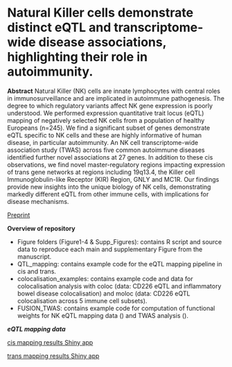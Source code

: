 # Natural Killer cells demonstrate distinct eQTL and transcriptome-wide disease associations, highlighting their role in autoimmunity.

**Abstract**
Natural Killer (NK) cells are innate lymphocytes with central roles in immunosurveillance and are implicated in autoimmune pathogenesis. The degree to which regulatory variants affect NK gene expression is poorly understood. We performed expression quantitative trait locus (eQTL) mapping of negatively selected NK cells from a population of healthy Europeans (n=245). We find a significant subset of genes demonstrate eQTL specific to NK cells and these are highly informative of human disease, in particular autoimmunity. An NK cell transcriptome-wide association study (TWAS) across five common autoimmune diseases identified further novel associations at 27 genes. In addition to these cis observations, we find novel master-regulatory regions impacting expression of trans gene networks at regions including 19q13.4, the Killer cell Immunoglobulin-like Receptor (KIR) Region, GNLY and MC1R. Our findings provide new insights into the unique biology of NK cells, demonstrating markedly different eQTL from other immune cells, with implications for disease mechanisms.

[Preprint](https://www.biorxiv.org/content/10.1101/2021.05.10.443088v1)

**Overview of repository**
* Figure folders (Figure1-4 & Supp_Figures): contains R script and source data to reproduce each main and supplementary Figure from the manuscript.
* QTL_mapping: contains example code for the eQTL mapping pipeline in cis and trans.
* colocalisation_examples: contains example code and data for colocalisation analysis with coloc (data: CD226 eQTL and inflammatory bowel disease colocalisation) and moloc (data: CD226 eQTL colocalisation across 5 immune cell subsets).
* FUSION_TWAS: contains example code for computation of functional weights for NK eQTL mapping data () and TWAS analysis (). 

***eQTL mapping data***

[cis mapping results Shiny app](https://jjgilchrist.shinyapps.io/nk_cis_eqtl/)

[trans mapping results Shiny app](https://jjgilchrist.shinyapps.io/nk_trans_eqtl/)
